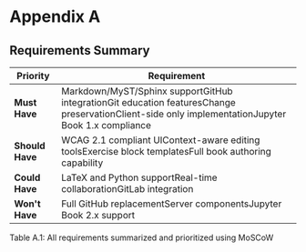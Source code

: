 # Appendix A

## Requirements Summary





| **Priority**    | **Requirement**                                                                                                                                   |
| --------------- | ------------------------------------------------------------------------------------------------------------------------------------------------- |
| **Must Have**   | Markdown/MyST/Sphinx supportGitHub integrationGit education featuresChange preservationClient-side only implementationJupyter Book 1.x compliance |
| **Should Have** | WCAG 2.1 compliant UIContext-aware editing toolsExercise block templatesFull book authoring capability                                            |
| **Could Have**  | LaTeX and Python supportReal-time collaborationGitLab integration                                                                                 |
| **Won't Have**  | Full GitHub replacementServer componentsJupyter Book 2.x support                                                                                  |

Table A.1: All requirements summarized and prioritized using MoSCoW